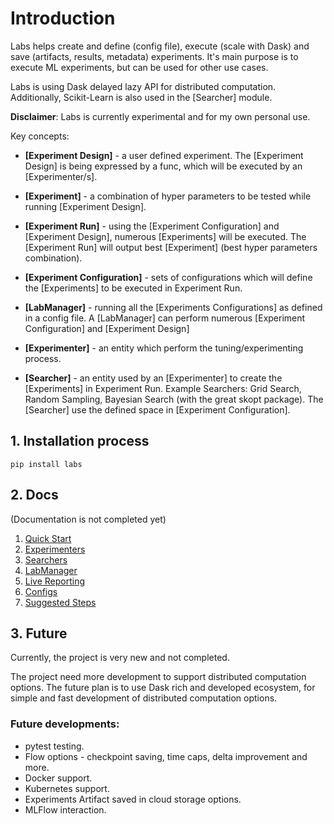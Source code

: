 # Introduction
Labs helps create and define (config file), execute (scale with Dask) and save (artifacts, results, metadata) 
experiments.
It's main purpose is to execute ML experiments, but can be used for other use cases.

Labs is using Dask delayed lazy API for distributed computation. Additionally, Scikit-Learn is also used in the 
[Searcher] module.

__Disclaimer__: Labs is currently experimental and for my own personal use.

Key concepts:
* __[Experiment Design]__ - a user defined experiment. The [Experiment Design] is being expressed by a func, which will be 
executed by an [Experimenter/s].

* __[Experiment]__ - a combination of hyper parameters to be tested while running [Experiment Design].

* __[Experiment Run]__ - using the [Experiment Configuration] and [Experiment Design], numerous [Experiments] will be 
executed. The [Experiment Run] will output best [Experiment] (best hyper parameters combination).

* __[Experiment Configuration]__ - sets of configurations which will define the [Experiments] to be executed in Experiment 
Run.

* __[LabManager]__ - running all the [Experiments Configurations] as defined in a config file. A [LabManager] can perform 
numerous [Experiment Configuration] and [Experiment Design]

* __[Experimenter]__ - an entity which perform the tuning/experimenting process. 

* __[Searcher]__ - an entity used by an [Experimenter] to create the [Experiments] in Experiment Run. 
Example Searchers: Grid Search, Random Sampling, Bayesian Search (with the great skopt package). The [Searcher] use the 
defined space in [Experiment Configuration].

## 1. Installation process
```shell
pip install labs
```

## 2. Docs
(Documentation is not completed yet)
1. [Quick Start](https://github.com/Brillone/labs/blob/master/Docs/Quick%20Start.md)
2. [Experimenters](https://github.com/Brillone/labs/blob/master/Docs/Experimenters.md)
3. [Searchers](https://github.com/Brillone/labs/blob/master/Docs/Searchers.md)
4. [LabManager](https://github.com/Brillone/labs/blob/master/Docs/LabManager.md)
5. [Live Reporting](https://github.com/Brillone/labs/blob/master/Docs/Live%20Reporting.md)
6. [Configs](https://github.com/Brillone/labs/blob/master/Docs/Configs.md)
7. [Suggested Steps](https://github.com/Brillone/labs/blob/master/Docs/Suggested%20Steps.md)

## 3. Future
Currently, the project is very new and not completed.

The project need more development to support distributed computation options. 
The future plan is to use Dask rich and developed ecosystem, for simple and fast development of distributed computation
options. 

### Future developments:
* pytest testing.
* Flow options - checkpoint saving, time caps, delta improvement and more.
* Docker support.
* Kubernetes support.  
* Experiments Artifact saved in cloud storage options.
* MLFlow interaction.

